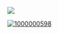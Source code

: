 ![](https://komarev.com/ghpvc/?username=GITHUB&color=D6FBFF&label=WHORES)



[![1000000598](https://github.com/user-attachments/assets/be9ca7c5-b1b0-4e3a-94bf-ebf30c1ea146)
](https://rentry.co/uictim)


